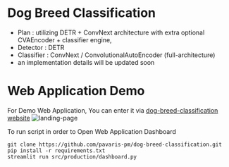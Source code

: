 # Dog Breed Classification
- Plan : utilizing DETR + ConvNext architecture with extra optional CVAEncoder + classifier engine,
- Detector : DETR
- Classifier : ConvNext / ConvolutionalAutoEncoder (full-architecture)
- an implementation details will be updated soon

# Web Application Demo
For Demo Web Application, You can enter it via 
[dog-breed-classification website](https://oppai-dog-breed-classification.streamlit.app/)
![landing-page](src/production/web_image/landing_page.png)


To run script in order to Open Web Application Dashboard
```
git clone https://github.com/pavaris-pm/dog-breed-classification.git
pip install -r requirements.txt
streamlit run src/production/dashboard.py
```
